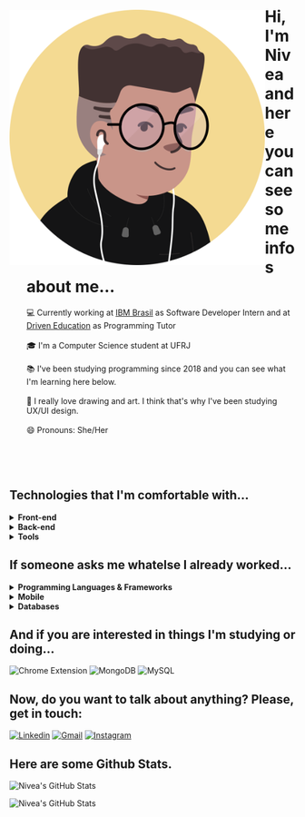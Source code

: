 
<img align="left" alt="Nivea's personal avatar" src="https://github.com/niveamartins/niveamartins/blob/main/avatar-git.png" style="margin-top:30px;" width="450" height="450" /></td>

<div style="margin-left:30px;">
 
 # Hi, I'm Nivea and here you can see some infos about me...

   💻 Currently working at [IBM Brasil](https://www.ibm.com/) as Software Developer Intern and at [Driven Education](https://www.driven.com.br/) as Programming Tutor <br /><br />
   🎓 I'm a Computer Science student at UFRJ <br /><br />
   📚 I've been studying programming since 2018 and you can see what I'm learning here below. <br /> <br />
   🎨 I really love drawing and art. I think that's why I've been studying UX/UI design. <br /><br />
   😄 Pronouns: She/Her

</div>
 

<br />
<br />
<br />

## Technologies that I'm comfortable with...

<details>
  <summary><b>Front-end</b></summary>
  
  ![HTML](https://img.shields.io/badge/HTML-239120?style=for-the-badge&logo=html5&logoColor=white)
  ![CSS](https://img.shields.io/badge/CSS-239120?&style=for-the-badge&logo=css3&logoColor=white)
  ![JavaScript](https://img.shields.io/badge/JavaScript-323330?style=for-the-badge&logo=javascript&logoColor=F7DF1E)
  ![React](https://img.shields.io/badge/React-20232A?style=for-the-badge&logo=react&logoColor=61DAFB)
  ![Redux](https://img.shields.io/badge/Redux-593D88?style=for-the-badge&logo=redux&logoColor=white)
  ![ReactRouter](https://img.shields.io/badge/React_Router-CA4245?style=for-the-badge&logo=react-router&logoColor=white)
  ![Vue.js](https://img.shields.io/badge/Vue.js-35495E?style=for-the-badge&logo=vue.js&logoColor=4FC08D)
  ![Bootstrap](https://img.shields.io/badge/Bootstrap-563D7C?style=for-the-badge&logo=bootstrap&logoColor=white)
  ![Sass](https://img.shields.io/badge/Sass-CC6699?style=for-the-badge&logo=sass&logoColor=white)
  ![StyledComponents](https://img.shields.io/badge/Styled--Components-DB7093?style=for-the-badge&logo=styled-components&logoColor=white)
  ![Cypress](https://img.shields.io/badge/Cypress-000000?style=for-the-badge&logo=cypress&logoColor=61DAFB)

</details>

<details>
  <summary><b>Back-end</b></summary>
  
  ![JavaScript](https://img.shields.io/badge/JavaScript-323330?style=for-the-badge&logo=javascript&logoColor=F7DF1E)
  ![NodeJS](https://img.shields.io/badge/Node.js-43853D?style=for-the-badge&logo=node.js&logoColor=white)
  ![ExpressJS](https://img.shields.io/badge/Express.js-404D59?style=for-the-badge)
  ![Postgres](https://img.shields.io/badge/PostgreSQL-316192?style=for-the-badge&logo=postgresql&logoColor=white)
  ![SQLite](https://img.shields.io/badge/SQLite-07405E?style=for-the-badge&logo=sqlite&logoColor=white)
  ![Jest](https://img.shields.io/badge/Jest-4285F4?style=for-the-badge&logo=jest&logoColor=white)
  ![Mocha](https://img.shields.io/badge/Mocha-8D6748?style=for-the-badge&logo=mocha&logoColor=white)
</details>

<details>
  <summary><b>Tools</b></summary>

  ![Git](https://img.shields.io/badge/-Git-F05032?logo=Git&style=for-the-badge&logoColor=white)
  ![Github](https://img.shields.io/badge/-Github-181717?logo=Github&style=for-the-badge&logoColor=white)
  ![Vercel](https://img.shields.io/badge/-vercel-000000?logo=Vercel&style=for-the-badge&logoColor=white)
  ![Heroku](https://img.shields.io/badge/Heroku-430098?style=for-the-badge&logo=heroku&logoColor=white)

</details>

## If someone asks me whatelse I already worked...
<details>
  <summary><b>Programming Languages & Frameworks</b></summary>

  ![Python](https://img.shields.io/badge/Python-3776AB?style=for-the-badge&logo=python&logoColor=white)
  ![C](https://img.shields.io/badge/C-00599C?style=for-the-badge&logo=c&logoColor=white)
  ![Django](https://img.shields.io/badge/-Django-092E20?logo=Django&style=for-the-badge&logoColor=white)
  ![flask](https://img.shields.io/badge/-flask-000000?logo=Flask&style=for-the-badge&logoColor=white)
  ![MongoDB](https://img.shields.io/badge/MongoDB-4EA94B?style=for-the-badge&logo=mongodb&logoColor=white)
</details>

<details>
  <summary><b>Mobile</b></summary>
 
  ![Ionic](https://img.shields.io/badge/Ionic-4285F4?style=for-the-badge&logo=ionic&logoColor=white)
  ![Flutter](https://img.shields.io/badge/Flutter-02569B?style=for-the-badge&logo=flutter&logoColor=white)
</details>

<details>
  <summary><b>Databases</b></summary>
 
  ![MongoDB](https://img.shields.io/badge/MongoDB-4EA94B?style=for-the-badge&logo=mongodb&logoColor=white)
</details>

## And if you are interested in things I'm studying or doing...
  ![Chrome Extension](https://img.shields.io/badge/Chrome-Extension-4285F3?style=for-the-badge&logo=googlechrome&logoColor=white)
  ![MongoDB](https://img.shields.io/badge/MongoDB-4EA94B?style=for-the-badge&logo=mongodb&logoColor=white)
  ![MySQL](https://img.shields.io/badge/MySQL-00000F?style=for-the-badge&logo=mysql&logoColor=white)
  
## Now, do you want to talk about anything? Please, get in touch:
[![Linkedin](https://img.shields.io/badge/LinkedIn-0077B5?style=for-the-badge&logo=linkedin&logoColor=white)](https://www.linkedin.com/in/n%C3%ADvea-martins-a0a02a176/)
[![Gmail](https://img.shields.io/badge/Gmail-D14836?style=for-the-badge&logo=gmail&logoColor=white)](mailto:niveamartinsgs@gmail.com)
[![Instagram](https://img.shields.io/badge/Instagram-E4405F?style=for-the-badge&logo=instagram&logoColor=white)](https://www.instagram.com/wxrtins/)

## Here are some Github Stats.
<div style="display:inline;" align="left">
 
  ![Nivea's GitHub Stats](https://github-readme-stats.vercel.app/api?username=niveamartins&theme=great-gatsby&show_icons=true&hide=issues)

</div>
<div style="display:inline;">
 
  ![Nivea's GitHub Stats](https://github-readme-stats.vercel.app/api/top-langs/?username=niveamartins&theme=great-gatsby)
 
</div>
